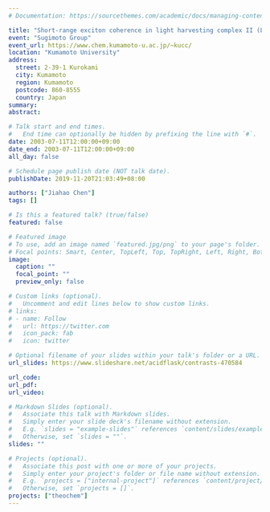 ```yaml
---
# Documentation: https://sourcethemes.com/academic/docs/managing-content/

title: "Short-range exciton coherence in light harvesting complex II (LHC-II)"
event: "Sugimoto Group"
event_url: https://www.chem.kumamoto-u.ac.jp/~kucc/
location: "Kumamoto University"
address:
  street: 2-39-1 Kurokami
  city: Kumamoto
  region: Kumamoto
  postcode: 860-8555
  country: Japan
summary:
abstract:

# Talk start and end times.
#   End time can optionally be hidden by prefixing the line with `#`.
date: 2003-07-11T12:00:00+09:00
date_end: 2003-07-11T12:00:00+09:00
all_day: false

# Schedule page publish date (NOT talk date).
publishDate: 2019-11-20T21:03:49+08:00

authors: ["Jiahao Chen"]
tags: []

# Is this a featured talk? (true/false)
featured: false

# Featured image
# To use, add an image named `featured.jpg/png` to your page's folder.
# Focal points: Smart, Center, TopLeft, Top, TopRight, Left, Right, BottomLeft, Bottom, BottomRight.
image:
  caption: ""
  focal_point: ""
  preview_only: false

# Custom links (optional).
#   Uncomment and edit lines below to show custom links.
# links:
# - name: Follow
#   url: https://twitter.com
#   icon_pack: fab
#   icon: twitter

# Optional filename of your slides within your talk's folder or a URL.
url_slides: https://www.slideshare.net/acidflask/contrasts-470584

url_code:
url_pdf:
url_video:

# Markdown Slides (optional).
#   Associate this talk with Markdown slides.
#   Simply enter your slide deck's filename without extension.
#   E.g. `slides = "example-slides"` references `content/slides/example-slides.md`.
#   Otherwise, set `slides = ""`.
slides: ""

# Projects (optional).
#   Associate this post with one or more of your projects.
#   Simply enter your project's folder or file name without extension.
#   E.g. `projects = ["internal-project"]` references `content/project/deep-learning/index.md`.
#   Otherwise, set `projects = []`.
projects: ["theochem"]
---
```

